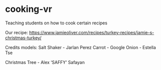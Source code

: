 # cooking-vr
Teaching students on how to cook certain recipes

Our recipe:
https://www.jamieoliver.com/recipes/turkey-recipes/jamie-s-christmas-turkey/

Credits models:
Salt Shaker - Jarlan Perez
Carrot - Google
Onion - Estella Tse

Christmas Tree - Alex ‘SAFFY’ Safayan